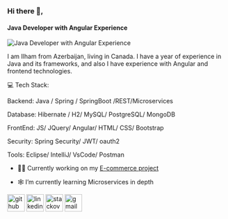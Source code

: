 ### Hi there 👋,  
#### Java Developer with Angular Experience
![Java Developer with Angular Experience](https://arturssmirnovs.github.io/github-profile-readme-generator/images/banner.png)

I am Ilham from Azerbaijan, living in Canada. I have a year of experience in Java and its frameworks, and also I have experience with Angular and frontend technologies.

💻 Tech Stack:

Backend:  Java / Spring / SpringBoot /REST/Microservices

Database: Hibernate / H2/ MySQL/ PostgreSQL/ MongoDB

FrontEnd:  JS/ JQuery/ Angular/ HTML/ CSS/ Bootstrap

Security: Spring Security/ JWT/ oauth2

Tools: Eclipse/ IntelliJ/ VsCode/ Postman


- 👨‍💻 Currently working on my [E-commerce project](https://github.com/ilialloyd/Ecommerce-project) 

- 🕸️ I’m currently learning Microservices in depth 




[<img src='https://cdn.jsdelivr.net/npm/simple-icons@3.0.1/icons/github.svg' alt='github' height='40'>](https://github.com/ilialloyd)  [<img src='https://cdn.jsdelivr.net/npm/simple-icons@3.0.1/icons/linkedin.svg' alt='linkedin' height='40'>](https://www.linkedin.com/in/bymemmedli/)  [<img src='https://cdn.jsdelivr.net/npm/simple-icons@3.0.1/icons/stackoverflow.svg' alt='stackoverflow' height='40'>](https://stackoverflow.com/users/ilia)  [<img src='https://cdn.jsdelivr.net/npm/simple-icons@3.0.1/icons/gmail.svg' alt='gmail' height='40'>](by.memmedli@gmail.com)  

